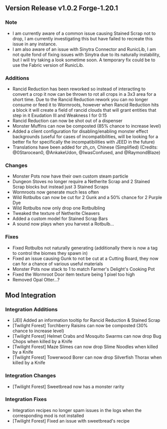 ## Version Release v1.0.2 Forge-1.20.1

### Note
- I am currently aware of a common issue causing Stained Scrap not to drop, I am currently investigating this but have
failed to recreate this issue in any instance.
- I am also aware of an issue with Sinytra Connector and RunicLib, I am not quite fond of fixing issues with Sinytra
due to its naturally instability, but I will try taking a look sometime soon. A temporary fix could be to use the Fabric
version of RunicLib.

### Additions
- Rancid Reduction has been reworked so instead of interacting to convert a crop it now can be thrown to rot all crops in a 3x3 area for a short time.
Due to the Rancid Reduction rework you can no longer consume or feed it to Wormroots, however when Rancid Reduction hits a block it will
create a field of rancid clouds that will grant entities that step in it Exudation III and Weakness I for 0:15
- Rancid Reduction can now be shot out of a dispenser
- Monster Muffins can now be composted (85% chance to increase level)
- Added a client configuration for disabling/enabling monster effect backgrounds (useful for cases of incompatibilities,
will be looking for a better fix for specifically the incompatibilities with JEED in the future)
- Translations have been added for zh_cn, Chinese (Simplified) (Credits: @0Starocean0, @AnkakeUdon, @IwasConfused, and @RaymondBlaze)

### Changes
- Monster Pots now have their own custom steam particle
- Dungeon Stoves no longer require a Netherite Scrap and 2 Stained Scrap blocks but instead just 3 Stained Scraps
- Wormroots now generate much less often
- Wild Rotbulbs can now be cut for 2 Gunk and a 50% chance for 2 Purple Dye
- Wild Rotbulbs now only drop one Rotbulbling
- Tweaked the texture of Netherite Cleavers
- Added a custom model for Stained Scrap Bars
- A sound now plays when you harvest a Rotbulb...

### Fixes
- Fixed Rotbulbs not naturally generating (additionally there is now a tag to control the biomes they spawn in)
- Fixed an issue causing Gunk to not be cut at a Cutting Board, they now can for a chance of various useful materials
- Monster Pots now stack to 1 to match Farmer's Delight's Cooking Pot
- Fixed the Wormroot Door item texture being 1 pixel too high
- Removed Opal Otter...?

## Mod Integration
### Integration Additions
- [JEI] Added an information tooltip for Rancid Reduction & Stained Scrap
- [Twilight Forest] Torchberry Raisins can now be composted (30% chance to increase level)
- [Twilight Forest] Helmet Crabs and Mosquito Swarms can now drop Bug Chops when killed by a Knife
- [Twilight Forest] Maze Slimes can now drop Slime Noodles when killed by a Knife
- [Twilight Forest] Towerwood Borer can now drop Silverfish Thorax when killed by a Knife

### Integration Changes
- [Twilight Forest] Sweetbread now has a monster rarity

### Integration Fixes
- Integration recipes no longer spam issues in the logs when the corresponding mod is not installed
- [Twilight Forest] Fixed an issue with sweetbread's recipe
